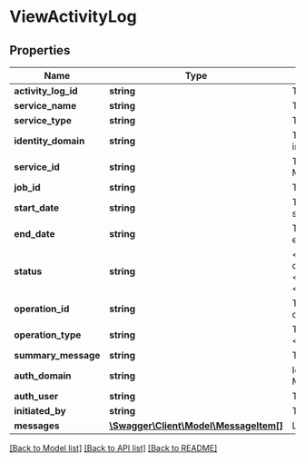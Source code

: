 # ViewActivityLog

## Properties
Name | Type | Description | Notes
------------ | ------------- | ------------- | -------------
**activity_log_id** | **string** | The log ID of the operation. | [optional] 
**service_name** | **string** | The name of the instance. | [optional] 
**service_type** | **string** | The service type of the instance. | [optional] 
**identity_domain** | **string** | The identity domain hosting the instance. | [optional] 
**service_id** | **string** | The corresponding ID of the MySQL Cloud Service instance. | [optional] 
**job_id** | **string** | The ID of the current job. | [optional] 
**start_date** | **string** | The date and time when the job started. | [optional] 
**end_date** | **string** | The date and time when the job ended. | [optional] 
**status** | **string** | &lt;p&gt;Current status of the job; one of: &lt;code&gt;In Progress&lt;/code&gt;, &lt;code&gt;Succeeded&lt;/code&gt;, &lt;code&gt;Failed&lt;/code&gt;.&lt;/p&gt; | [optional] 
**operation_id** | **string** | The corresponding ID of the operation. | [optional] 
**operation_type** | **string** | The type of the operation, such as &lt;code&gt;CREATE_SERVICE&lt;/code&gt;. | [optional] 
**summary_message** | **string** | The summary of the activity log. | [optional] 
**auth_domain** | **string** | Identity domain for the Oracle MySQL Cloud Service account. | [optional] 
**auth_user** | **string** | The authentication user. | [optional] 
**initiated_by** | **string** | The user making the request. | [optional] 
**messages** | [**\Swagger\Client\Model\MessageItem[]**](MessageItem.md) | Log details of the operation. | [optional] 

[[Back to Model list]](../README.md#documentation-for-models) [[Back to API list]](../README.md#documentation-for-api-endpoints) [[Back to README]](../README.md)


